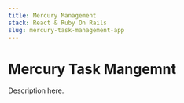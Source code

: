 ```yaml
---
title: Mercury Management
stack: React & Ruby On Rails
slug: mercury-task-management-app
---
```


# Mercury Task Mangemnt

Description here.
